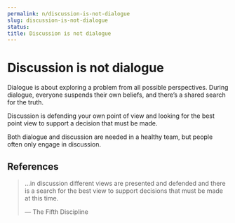 ```yaml
---
permalink: n/discussion-is-not-dialogue
slug: discussion-is-not-dialogue
status: 
title: Discussion is not dialogue
---
```

# Discussion is not dialogue

Dialogue is about exploring a problem from all possible perspectives. During dialogue, everyone suspends their own beliefs, and there’s a shared search for the truth.

Discussion is defending your own point of view and looking for the best point view to support a decision that must be made.

Both dialogue and discussion are needed in a healthy team, but people often only engage in discussion.

## References

> ...in discussion different views are presented and defended and there is a search for the best view to support decisions that must be made at this time.
>
> — The Fifth Discipline
